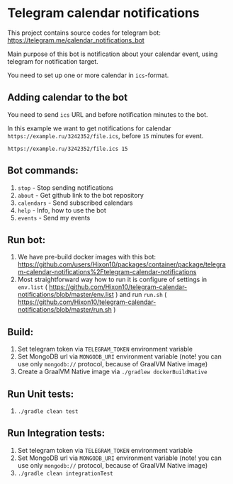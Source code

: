 # Telegram calendar notifications

This project contains source codes for telegram bot: https://telegram.me/calendar_notifications_bot 

Main purpose of this bot is notification about your calendar event, using telegram for notification target. 

You need to set up one or more calendar in `ics`-format.  

## Adding calendar to the bot
You need to send `ics` URL and before notification minutes to the bot. 

In this example we want to get notifications for calendar `https://example.ru/3242352/file.ics`, before `15` minutes for event.
```
https://example.ru/3242352/file.ics 15
```

## Bot commands:
1. `stop` - Stop sending notifications
2. `about` - Get github link to the bot repository
3. `calendars` - Send subscribed calendars
4. `help` - Info, how to use the bot
5. `events` - Send my events

## Run bot:
1. We have pre-build docker images with this bot: https://github.com/users/Hixon10/packages/container/package/telegram-calendar-notifications%2Ftelegram-calendar-notifications
2. Most straightforward way how to run it is configure of settings in `env.list` ( https://github.com/Hixon10/telegram-calendar-notifications/blob/master/env.list ) and run `run.sh` ( https://github.com/Hixon10/telegram-calendar-notifications/blob/master/run.sh )

## Build:
1. Set telegram token via `TELEGRAM_TOKEN` environment variable
2. Set MongoDB url via `MONGODB_URI` environment variable (note! you can use only `mongodb://` protocol, because of GraalVM Native image)
3. Create a GraalVM Native image via `./gradlew dockerBuildNative`

## Run Unit tests:
1. `./gradle clean test`

## Run Integration tests:
1. Set telegram token via `TELEGRAM_TOKEN` environment variable
2. Set MongoDB url via `MONGODB_URI` environment variable (note! you can use only `mongodb://` protocol, because of GraalVM Native image)
3. `./gradle clean integrationTest` 
